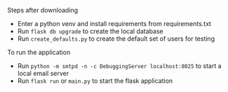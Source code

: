 
Steps after downloading

 - Enter a python venv and install requirements from requirements.txt
 - Run `flask db upgrade` to create the local database
 - Run `create_defaults.py` to create the default set of users for testing

To run the application

 - Run `python -m smtpd -n -c DebuggingServer localhost:8025` to start a local email server
 - Run `flask run` or `main.py` to start the flask application
